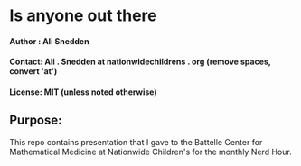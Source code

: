 # Is anyone out there
#### Author : Ali Snedden
#### Contact: Ali . Snedden at nationwidechildrens . org (remove spaces, convert 'at')
#### License: MIT (unless noted otherwise)
## Purpose:
This repo contains presentation that I gave to the Battelle Center for Mathematical
Medicine at Nationwide Children's for the monthly Nerd Hour.




